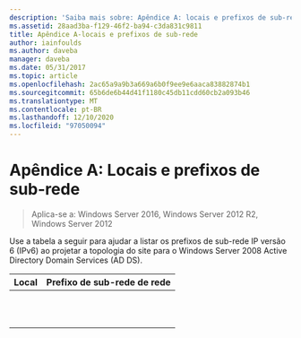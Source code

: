 ```yaml
---
description: 'Saiba mais sobre: Apêndice A: locais e prefixos de sub-rede'
ms.assetid: 28aad3ba-f129-46f2-ba94-c3da831c9811
title: Apêndice A-locais e prefixos de sub-rede
author: iainfoulds
ms.author: daveba
manager: daveba
ms.date: 05/31/2017
ms.topic: article
ms.openlocfilehash: 2ac65a9a9b3a669a6b0f9ee9e6aaca83882874b1
ms.sourcegitcommit: 65b6de6b44d41f1180c45db11cdd60cb2a093b46
ms.translationtype: MT
ms.contentlocale: pt-BR
ms.lasthandoff: 12/10/2020
ms.locfileid: "97050094"
---
```

# <a name="appendix-a-locations-and-subnet-prefixes"></a>Apêndice A: Locais e prefixos de sub-rede

>Aplica-se a: Windows Server 2016, Windows Server 2012 R2, Windows Server 2012

Use a tabela a seguir para ajudar a listar os prefixos de sub-rede IP versão 6 (IPv6) ao projetar a topologia do site para o Windows Server 2008 Active Directory Domain Services (AD DS).

|Local|Prefixo de sub-rede de rede|
|------------|-------------------------|
|||
|||
|||
|||
|||
|||
|||
|||
|||
|||
|||



